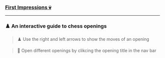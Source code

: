 ### [First Impressions 💀](https://rohinsood.github.io/first-impressions/index.html)
---
### ♟️ An interactive guide to chess openings

> ♟️ Use the right and left arrows to show the moves of an opening

> 👑 Open different openings by clikcing the opening title in the nav bar
